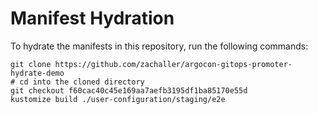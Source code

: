# Manifest Hydration

To hydrate the manifests in this repository, run the following commands:

```shell
git clone https://github.com/zachaller/argocon-gitops-promoter-hydrate-demo
# cd into the cloned directory
git checkout f60cac40c45e169aa7aefb3195df1ba85170e55d
kustomize build ./user-configuration/staging/e2e
```
